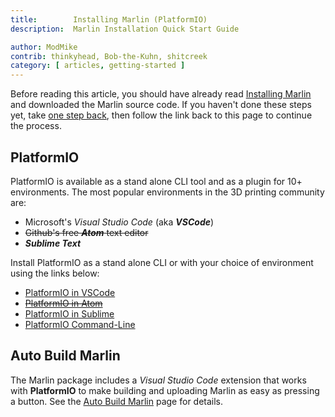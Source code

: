 ```yaml
---
title:        Installing Marlin (PlatformIO)
description:  Marlin Installation Quick Start Guide

author: ModMike
contrib: thinkyhead, Bob-the-Kuhn, shitcreek
category: [ articles, getting-started ]
---
```


Before reading this article, you should have already read [Installing Marlin](install.html) and downloaded the Marlin source code. If you haven't done these steps yet, take [one step back](install.html), then follow the link back to this page to continue the process.

## PlatformIO

PlatformIO is available as a stand alone CLI tool and as a plugin for 10+ environments. The most popular environments in the 3D printing community are:
- Microsoft's *Visual Studio Code* (aka ***VSCode***)
- ~~Github's free ***Atom*** text editor~~
- ***Sublime Text***

Install PlatformIO as a stand alone CLI or with your choice of environment using the links below:
- [PlatformIO in VSCode](install_platformio_vscode.html)
- ~~[PlatformIO in Atom](install_platformio_atom.html)~~
- [PlatformIO in Sublime](install_platformio_sublime.html)
- [PlatformIO Command-Line](install_platformio_cli.html)

## Auto Build Marlin

The Marlin package includes a *Visual Studio Code* extension that works with **PlatformIO** to make building and uploading Marlin as easy as pressing a button. See the [Auto Build Marlin](/docs/basics/auto_build_marlin.html) page for details.

[](//github.com/MarlinFirmware/Marlin/raw/bugfix-2.0.x/buildroot/share/vscode/AutoBuildMarlin/img/AB_menu.png)